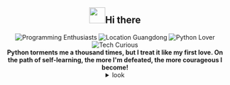 <h2 align="center"><img src="https://media.giphy.com/media/hvRJCLFzcasrR4ia7z/giphy.gif" width="36">Hi there</h2>

<div align="center">    
<img src="https://img.shields.io/badge/Programming-enthusiasts-blueviolet?style=flat-square&logo=dev.to" alt="Programming Enthusiasts"/>
<img src="https://img.shields.io/badge/Location-Guangdong-green?style=flat-square&logo=googlemaps" alt="Location Guangdong"/>
<img src="https://img.shields.io/badge/Python-Lover-informational?style=flat-square&logo=python" alt="Python Lover"/>
<img src="https://img.shields.io/badge/Tech-Curious-yellow?style=flat-square&logo=rss" alt="Tech Curious"/>
<br>
<b>Python torments me a thousand times, but I treat it like my first love. On the path of self-learning, the more I'm defeated, the more courageous I become!</b>
</div>
<details close align="center">  
<summary>look</summary>  
<div align="center">  
<img src="https://github-readme-stats.vercel.app/api?username=pyheight&theme=react" alt="">
<br>
<img src="https://streak-stats.demolab.com?user=pyheight&theme=iceberg&hide_border=%E7%9C%9F%E5%AE%9E%E7%9A%84" alt="GitHub Streak">  
</div>
<h3>👀My Projects</h3>  
<b>ttk file explorer</b>
<br>
<a href="https://github.com/pyheight/ttk-file-explorer/">Repository</a> | <a href="https://pyheight.github.io/ttk-file-explorer/">Website</a>    
<h3>📫 Contact Me</h3>  
<div align="center">    
<a href="https://github.com/pyheight"> <img src="https://img.shields.io/badge/GitHub-pyheight-black?style=social&logo=github" alt="GitHub"></a>    
<a href="mailto:276581780@qq.com"><img src="https://img.shields.io/badge/Email-276581780%40qq.com-blue?style=social&logo=gmail" alt="Email"></a>    
<a href="https://www.zhihu.com/people/height-8"><img src="https://img.shields.io/badge/Zhihu-Homepage-blue?style=flat-square&logo=zhihu" alt="Zhihu"></a>    
<a href="https://blog.csdn.net/2302_82330415"><img src="https://img.shields.io/badge/CSDN-Blog-orange?style=flat-square&logo=blogger&logoColor=orange" alt="CSDN Blog"></a>  
</div>
</details>
<div align="center">
<img src="https://count.getloli.com/get/@pyheight?theme=rule34" alt="">
</div>
